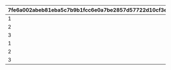 |7fe6a002abeb81eba5c7b9b1fcc6e0a7be2857d57722d10cf3eddfed4f2eb2f5|2421615663393a02d7f0498ed0f8e9e4f4891e22fddd1bd629af62fb2f800240|6aa73b646eb4096b1554bcb1ca4e08058be204574d0ec246b316d423b050265e|d1f45bf4e254ba9f91dba24a506143554993785c2e363da8a8500dab5cc59bca|4136d3a2611ddaa0293687a9a1f19d9241db088ef89cee8b2adcfe792384a991|
| --- | --- | --- | --- | --- |
|1|1|1|300|1|
|2|2|1|600|1|
|3|3|1|900|1|
|1|4|2|300|1|
|2|5|2|600|1|
|3|6|2|900|1|